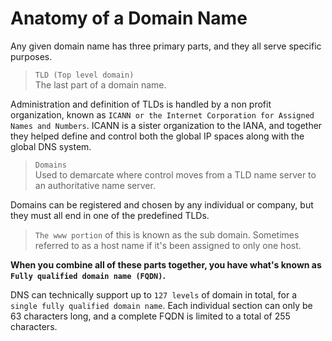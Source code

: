 # Anatomy of a Domain Name

Any given domain name has three primary parts, and they all serve specific purposes.

> `TLD (Top level domain)` <br>
> The last part of a domain name.

Administration and definition of TLDs is handled by a non profit organization, known as `ICANN or the Internet Corporation for Assigned Names and Numbers`. ICANN is a sister organization to the IANA, and together they helped define and control both the global IP spaces along with the global DNS system.

> `Domains` <br>
> Used to demarcate where control moves from a TLD name server to an authoritative name server.

Domains can be registered and chosen by any individual or company, but they must all end in one of the predefined TLDs.

> `The www portion` of this is known as the sub domain. Sometimes referred to as a host name if it's been assigned to only one host.

**When you combine all of these parts together, you have what's known as `Fully qualified domain name (FQDN)`.**

DNS can technically support up to `127 levels` of domain in total, for a `single fully qualified domain name`. Each individual section can only be 63 characters long, and a complete FQDN is limited to a total of 255 characters.
